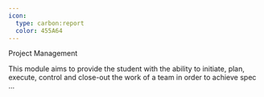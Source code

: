 ```yaml
---
icon:
  type: carbon:report
  color: 455A64
---
```

Project Management

This module aims to provide the student with the ability to initiate, plan, execute, control and close-out the work of a team in order to achieve spec ... 
